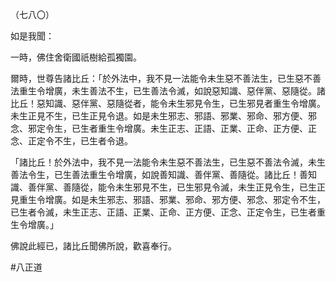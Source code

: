 （七八〇）

如是我聞：

一時，佛住舍衛國祇樹給孤獨園。

爾時，世尊告諸比丘：「於外法中，我不見一法能令未生惡不善法生，已生惡不善法重生令增廣，未生善法不生，已生善法令滅，如說惡知識、惡伴黨、惡隨從。諸比丘！惡知識、惡伴黨、惡隨從者，能令未生邪見令生，已生邪見者重生令增廣。未生正見不生，已生正見令退。如是未生邪志、邪語、邪業、邪命、邪方便、邪念、邪定令生，已生者重生令增廣。未生正志、正語、正業、正命、正方便、正念、正定令不生，已生者令退。

「諸比丘！於外法中，我不見一法能令未生惡不善法生，已生惡不善法令滅，未生善法令生，已生善法重生令增廣，如說善知識、善伴黨、善隨從。諸比丘！善知識、善伴黨、善隨從，能令未生邪見不生，已生邪見令滅，未生正見令生，已生正見重生令增廣。如是未生邪志、邪語、邪業、邪命、邪方便、邪念、邪定令不生，已生者令滅，未生正志、正語、正業、正命、正方便、正念、正定令生，已生者重生令增廣。」

佛說此經已，諸比丘聞佛所說，歡喜奉行。



#八正道
